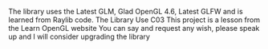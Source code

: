 The library uses the Latest GLM, Glad OpenGL 4.6, Latest GLFW and is learned from Raylib code.
The Library Use C03 
This project is a lesson from the Learn OpenGL website
You can say and request any wish, please speak up and I will consider upgrading the library
